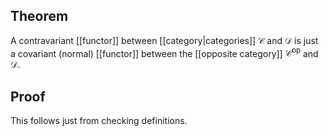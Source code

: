 ## Theorem
A contravariant [[functor]] between [[category|categories]] $\mathcal C$ and $\mathcal D$ is just a covariant (normal) [[functor]] between the [[opposite category]] $\mathcal C^\text{op}$ and $\mathcal D$.
## Proof
This follows just from checking definitions.